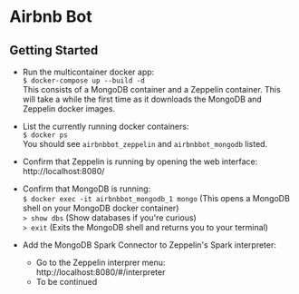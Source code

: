 # Airbnb Bot
## Getting Started
* Run the multicontainer docker app:  
`$ docker-compose up --build -d`  
This consists of a MongoDB container and a Zeppelin container.  This will take a while the first time as it downloads the MongoDB and Zeppelin docker images.

* List the currently running docker containers:  
`$ docker ps`  
You should see `airbnbbot_zeppelin` and `airbnbbot_mongodb` listed.

* Confirm that Zeppelin is running by opening the web interface: http://localhost:8080/  
* Confirm that MongoDB is running:  
`$ docker exec -it airbnbbot_mongodb_1 mongo` (This opens a MongoDB shell on your MongoDB docker container)  
`> show dbs` (Show databases if you're curious)  
`> exit` (Exits the MongoDB shell and returns you to your terminal)  

* Add the MongoDB Spark Connector to Zeppelin's Spark interpreter:
  * Go to the Zeppelin interprer menu: http://localhost:8080/#/interpreter
  * To be continued
